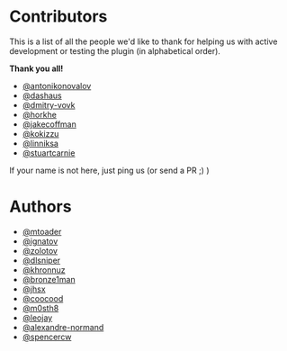 Contributors
===

This is a list of all the people we'd like to thank for helping us with active development or testing the plugin (in alphabetical order).

**Thank you all!**

- [@antonikonovalov](https://github.com/antonikonovalov) 
- [@dashaus](https://github.com/dashaus)
- [@dmitry-vovk](https://github.com/dmitry-vovk) 
- [@horkhe](https://github.com/horkhe)
- [@jakecoffman](https://github.com/jakecoffman)
- [@kokizzu](https://github.com/kokizzu)
- [@linniksa](https://github.com/linniksa)
- [@stuartcarnie](https://github.com/stuartcarnie)


If your name is not here, just ping us (or send a PR ;) )

Authors
===

- [@mtoader](https://github.com/mtoader)
- [@ignatov](https://github.com/ignatov)
- [@zolotov](https://github.com/zolotov)
- [@dlsniper](https://github.com/dlsniper)
- [@khronnuz](https://github.com/khronnuz)
- [@bronze1man](https://github.com/bronze1man)
- [@jhsx](https://github.com/jhsx)
- [@coocood](https://github.com/coocood)
- [@m0sth8](https://github.com/m0sth8)
- [@leojay](https://github.com/leojay)
- [@alexandre-normand](https://github.com/alexandre-normand)
- [@spencercw](https://github.com/spencercw)
